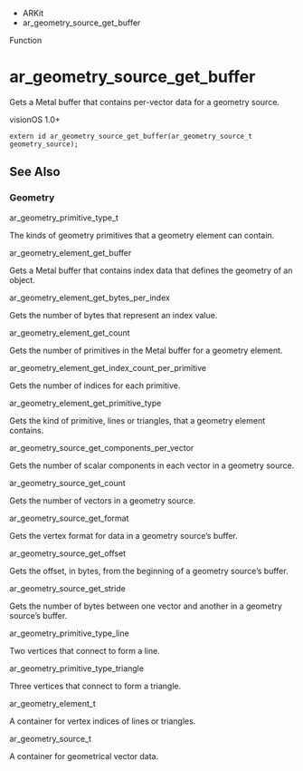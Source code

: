 

- ARKit
-  ar_geometry_source_get_buffer 

Function

# ar_geometry_source_get_buffer

Gets a Metal buffer that contains per-vector data for a geometry source.

visionOS 1.0+

``` source
extern id ar_geometry_source_get_buffer(ar_geometry_source_t geometry_source);
```

## See Also

### Geometry

ar_geometry_primitive_type_t

The kinds of geometry primitives that a geometry element can contain.

ar_geometry_element_get_buffer

Gets a Metal buffer that contains index data that defines the geometry of an object.

ar_geometry_element_get_bytes_per_index

Gets the number of bytes that represent an index value.

ar_geometry_element_get_count

Gets the number of primitives in the Metal buffer for a geometry element.

ar_geometry_element_get_index_count_per_primitive

Gets the number of indices for each primitive.

ar_geometry_element_get_primitive_type

Gets the kind of primitive, lines or triangles, that a geometry element contains.

ar_geometry_source_get_components_per_vector

Gets the number of scalar components in each vector in a geometry source.

ar_geometry_source_get_count

Gets the number of vectors in a geometry source.

ar_geometry_source_get_format

Gets the vertex format for data in a geometry source’s buffer.

ar_geometry_source_get_offset

Gets the offset, in bytes, from the beginning of a geometry source’s buffer.

ar_geometry_source_get_stride

Gets the number of bytes between one vector and another in a geometry source’s buffer.

ar_geometry_primitive_type_line

Two vertices that connect to form a line.

ar_geometry_primitive_type_triangle

Three vertices that connect to form a triangle.

ar_geometry_element_t

A container for vertex indices of lines or triangles.

ar_geometry_source_t

A container for geometrical vector data.


